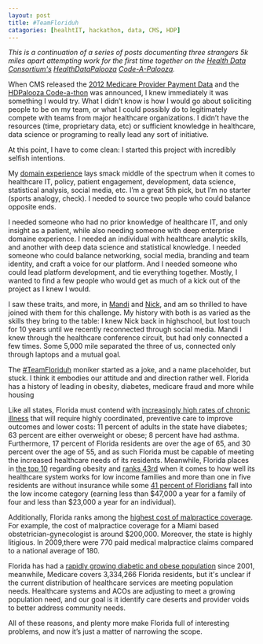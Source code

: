 ```yaml
---
layout: post
title: #TeamFloriduh
catagories: [healhtIT, hackathon, data, CMS, HDP]
---
```

*This is a continuation of a series of posts documenting three strangers 5k miles apart attempting work for the first time together on the [Health Data Consortium's][13] [HealthDataPalooza][14] [Code-A-Palooza][2].*


When CMS released the [2012 Medicare Provider Payment Data][1] and the [HDPalooza Code-a-thon][2] was announced, I knew immediately it was something I would try.  What I didn’t know is how I would go about soliciting people to be on my team, or what I could possibly do to legitimately compete with teams from major healthcare organizations.  I didn’t have the resources (time, proprietary data, etc) or sufficient knowledge in healthcare, data science or programing to really lead any sort of initiative. 

At this point, I have to come clean: I started this project with incredibly selfish intentions.

My [domain experience][12] lays smack middle of the spectrum when it comes to healthcare IT, policy, patient engagement, development, data science, statistical analysis, social media, etc.  I’m a great 5th pick, but I’m no starter (sports analogy, check). I needed to source two people who could balance opposite ends. 

I needed someone who had no prior knowledge of healthcare IT, and only insight as a patient, while also needing someone with deep enterprise domaine experience.  I needed an individual with healthcare analytic skills, and another with deep data science and statistical knowledge. I needed someone who could balance networking, social media, branding and team identity, and craft a voice for our platform.  And I needed someone who could lead platform development, and tie everything together.  Mostly, I wanted to find a few people who would get as much of a kick out of the project as I knew I would. 

I saw these traits, and more, in [Mandi][3] and [Nick][4], and am so thrilled to have joined with them for this challenge. My history with both is as varied as the skills they bring to the table:  I knew Nick back in highschool, but lost touch for 10 years until we recently reconnected through social media.  Mandi I knew through the healthcare conference circuit, but had only connected a few times.  Some 5,000 mile separated the three of us, connected only through laptops and a mutual goal.

The [#TeamFloriduh][11] moniker started as a joke, and a name placeholder, but stuck.  I think it  embodies our attitude and and direction rather well.  Florida has a history of leading in obesity, diabetes, medicare fraud and more while housing 

Like all states, Florida must contend with [increasingly high rates of chronic illness][5] that will require highly coordinated, preventive care to improve outcomes and lower costs: 11 percent of adults in the state have diabetes; 63 percent are either overweight or obese; 8 percent have had asthma. Furthermore, 17 percent of Florida residents are over the age of 65, and 30 percent over the age of 55, and as such Florida must be capable of meeting the increased healthcare needs of its residents. Meanwhile, Florida places in [the top 10][6] regarding obesity and [ranks 43rd][7] when it comes to how well its healthcare system works for low income families and more than one in five residents are without insurance while some [41 percent of Floridians][8] fall into the low income category (earning less than $47,000 a year for a family of four and less than $23,000 a year for an individual).

Additionally, Florida ranks among the [highest cost of malpractice coverage][9]. For example, the cost of malpractice coverage for a Miami based obstetrician-gynecologist is around $200,000. Moreover, the state is highly litigious. In 2009,there were 770 paid medical malpractice claims compared to a national average of 180.

Florida has had a [rapidly growing diabetic and obese population][10] since 2001, meanwhile, Medicare covers 3,334,266 Florida residents, but it's unclear if the current distribution of healthcare services are meeting population needs. Healthcare systems and ACOs are adjusting to meet a growing population need, and our goal is it identify care deserts and provider voids to better address community needs.

All of these reasons, and plenty more make Florida full of interesting problems, and now it’s just a matter of narrowing the scope.  

[1]: https://www.cms.gov/Research-Statistics-Data-and-Systems/Statistics-Trends-and-Reports/Medicare-Provider-Charge-Data/Physician-and-Other-Supplier.html
[2]: http://healthdatapalooza.org/agenda/code-a-palooza-challenges/
[3]: https://www.linkedin.com/in/mandibishop
[4]: http://www.linkedin.com/pub/nick-kypreos-ph-d/3/7ab/895
[5]: http://www.seiu.org/a/the-state-of-healthcare-in-florida.php
[6]: http://www.ncsl.org/research/health/obesity-statistics-in-the-united-%20states.aspx
[7]: http://miamiherald.typepad.com/health/2013/09/national-scorecard-ranks-best-and-worst-healthcare-states.html
[8]: http://aspe.hhs.gov/hsp/13/LowIncomeMen/HealthDisconnected/rpt_Health_Disconnected.pdf
[9]: http://www.medscape.com/features/slideshow/best-places-to-practice-medicine
[10]: http://www.americashealthrankings.org/fl
[11]: http://www.teamfloriduh.com
[12]: http://www.linkedin.com/in/laurencstill
[13]: http://www.healthdataconsortium.org/
[14]: http://healthdatapalooza.org

